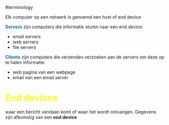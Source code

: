 #terminology 

Elk computer op een netwerk is genoemd een host of end device 

**<span style="color:rgb(0, 112, 192)">Servers</span>** zijn computers die informatie sturen naar een end device:
- email servers
- web servers 
- file servers 

**<span style="color:rgb(0, 112, 192)">Clients</span>** zijn computers die verzenden verzoeken aan de servers om deze op te halen
informatie:
- web pagina van een webpage 
- email van een email server 
# <span style="color:rgb(255, 255, 0)">End devices</span> 
waar een bericht vandaan komt of waar het wordt ontvangen. Gegevens zijn afkomstig van een **end device** 